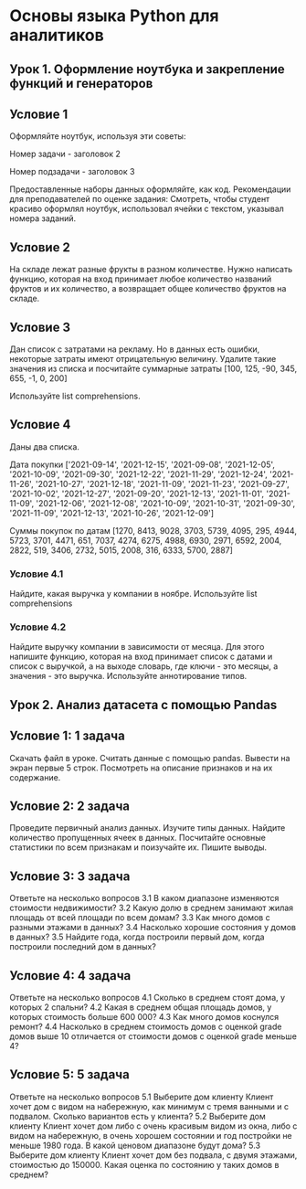 # Основы языка Python для аналитиков
## Урок 1. Оформление ноутбука и закрепление функций и генераторов
## Условие 1
Оформляйте ноутбук, используя эти советы:

Номер задачи - заголовок 2

Номер подзадачи - заголовок 3

Предоставленные наборы данных оформляйте, как код.
Рекомендации для преподавателей по оценке задания:
Смотреть, чтобы студент красиво оформлял ноутбук, использовал ячейки с текстом, указывал номера заданий.

## Условие 2
На складе лежат разные фрукты в разном количестве.
Нужно написать функцию, которая на вход принимает любое количество названий фруктов и их количество, а возвращает общее количество фруктов на складе.

## Условие 3
Дан список с затратами на рекламу. Но в данных есть ошибки, некоторые затраты имеют отрицательную величину. Удалите такие значения из списка и посчитайте суммарные затраты [100, 125, -90, 345, 655, -1, 0, 200] 

Используйте list comprehensions.

## Условие 4
Даны два списка.

Дата покупки
['2021-09-14', '2021-12-15', '2021-09-08', '2021-12-05', '2021-10-09', '2021-09-30',
'2021-12-22', '2021-11-29', '2021-12-24', '2021-11-26', '2021-10-27', '2021-12-18',
'2021-11-09', '2021-11-23', '2021-09-27', '2021-10-02', '2021-12-27', '2021-09-20',
'2021-12-13', '2021-11-01', '2021-11-09', '2021-12-06', '2021-12-08', '2021-10-09',
'2021-10-31', '2021-09-30', '2021-11-09', '2021-12-13', '2021-10-26', '2021-12-09']

Суммы покупок по датам
[1270, 8413, 9028, 3703, 5739, 4095, 295, 4944, 5723, 3701, 4471, 651, 7037, 4274, 6275, 4988, 6930, 2971,
6592, 2004, 2822, 519, 3406, 2732, 5015, 2008, 316, 6333, 5700, 2887]

### Условие 4.1
Найдите, какая выручка у компании в ноябре. Используйте list comprehensions

### Условие 4.2
Найдите выручку компании в зависимости от месяца.
Для этого напишите функцию, которая на вход принимает список с датами и список с выручкой, а на выходе словарь, где ключи - это месяцы, а значения - это выручка. Используйте аннотирование типов.

## Урок 2. Анализ датасета с помощью Pandas
## Условие 1: 1 задача
Скачать файл в уроке. 
Считать данные с помощью pandas. 
Вывести на экран первые 5 строк.
Посмотреть на описание признаков и на их содержание.

## Условие 2: 2 задача
Проведите первичный анализ данных.
Изучите типы данных.
Найдите количество пропущенных ячеек в данных.
Посчитайте основные статистики по всем признакам и поизучайте их.
Пишите выводы.

## Условие 3: 3 задача
Ответьте на несколько вопросов
3.1 В каком диапазоне изменяются стоимости недвижимости?
3.2 Какую долю в среднем занимают жилая площадь от всей площади по всем домам?
3.3 Как много домов с разными этажами в данных?
3.4 Насколько хорошие состояния у домов в данных?
3.5 Найдите года, когда построили первый дом, когда построили последний дом в данных?

## Условие 4: 4 задача
Ответьте на несколько вопросов
4.1 Сколько в среднем стоят дома, у которых 2 спальни?
4.2 Какая в среднем общая площадь домов, у которых стоимость больше 600 000?
4.3 Как много домов коснулся ремонт?
4.4 Насколько в среднем стоимость домов с оценкой grade домов выше 10 отличается от стоимости домов с оценкой grade меньше 4?

## Условие 5: 5 задача
Ответьте на несколько вопросов
5.1 Выберите дом клиенту
Клиент хочет дом с видом на набережную, как минимум с тремя ванными и с подвалом. Сколько вариантов есть у клиента?
5.2 Выберите дом клиенту
Клиент хочет дом либо с очень красивым видом из окна, либо с видом на набережную, в очень хорошем состоянии и год постройки не меньше 1980 года. В какой ценовом диапазоне будут дома?
5.3 Выберите дом клиенту
Клиент хочет дом без подвала, с двумя этажами, стоимостью до 150000. Какая оценка по состоянию у таких домов в среднем?